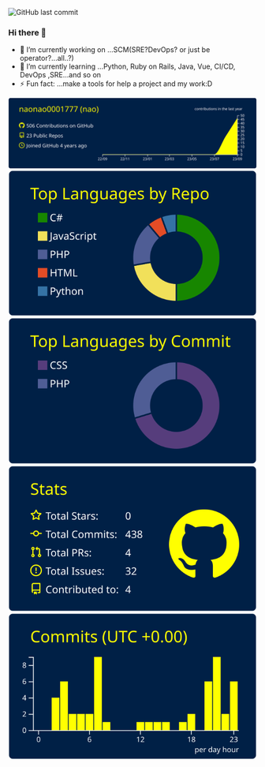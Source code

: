 ![GitHub last commit](https://img.shields.io/github/last-commit/naonao0001777/naonao0001777)
<p align="left"> 
<!--   <a href="https://twitter.com/salty_special">
    <img alt="twitter" width="30px" src="https://image.flaticon.com/icons/svg/123/123728.svg" />
  </a>
  <a href="https://qiita.com/salty_special">
    <img alt="qiita" width="30px" src="https://simpleicons.org/icons/qiita.svg" />
  </a>
  <a href="https://stackoverflow.com/users/15296861/nao">
  <img alt="stackoverflow" width="30px" src="https://cdn.jsdelivr.net/npm/simple-icons@3.0.1/icons/stackoverflow.svg" />
  </a>  -->
</p>

### Hi there 👋

<!--
**naonao0001777/naonao0001777** is a ✨ _special_ ✨ repository because its `README.md` (this file) appears on your GitHub profile.

Here are some ideas to get you started:
-->
- 🔭 I’m currently working on ...SCM(SRE?DevOps? or just be operator?...all..?)
- 🌱 I’m currently learning ...Python, Ruby on Rails, Java, Vue, CI/CD, DevOps ,SRE...and so on
- ⚡ Fun fact: ...make a tools for help a project and my work:D

<!--
- � I’m looking to collaborate on ...
- 🤔 I’m looking for help with ...
- 💬 Ask me about ...
- 📫 How to reach me: ...
- 😄 Pronouns: ...
-->


[![](https://raw.githubusercontent.com/naonao0001777/naonao0001777/main/profile-summary-card-output/yeblu/0-profile-details.svg)](https://github.com/vn7n24fzkq/github-profile-summary-cards)
[![](https://raw.githubusercontent.com/naonao0001777/naonao0001777/main/profile-summary-card-output/yeblu/1-repos-per-language.svg)](https://github.com/vn7n24fzkq/github-profile-summary-cards) [![](https://raw.githubusercontent.com/naonao0001777/naonao0001777/main/profile-summary-card-output/yeblu/2-most-commit-language.svg)](https://github.com/vn7n24fzkq/github-profile-summary-cards)
[![](https://raw.githubusercontent.com/naonao0001777/naonao0001777/main/profile-summary-card-output/yeblu/3-stats.svg)](https://github.com/vn7n24fzkq/github-profile-summary-cards) [![](https://raw.githubusercontent.com/naonao0001777/naonao0001777/main/profile-summary-card-output/yeblu/4-productive-time.svg)](https://github.com/vn7n24fzkq/github-profile-summary-cards)




